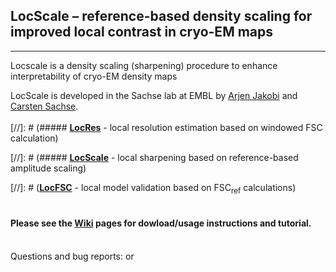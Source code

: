 ## LocScale – reference-based density scaling for improved local contrast in cryo-EM maps
---

Locscale is a density scaling (sharpening) procedure to enhance interpretability of cryo-EM density maps  
  
LocScale is developed in the Sachse lab at EMBL by [Arjen Jakobi](@jakobi) and [Carsten Sachse](@sachse).
<br>   
[//]: # (##### [__LocRes__](https://git.embl.de/jakobi/LocScale/wikis/LocRes)   - local resolution estimation based on windowed FSC calculation)

[//]: # (##### [__LocScale__](https://git.embl.de/jakobi/LocScale/wikis/LocScale) - local sharpening based on reference-based amplitude scaling)

[//]: # ([__LocFSC__](https://git.embl.de/jakobi/LocScale/wikis/home/LocFSC)   - local model validation based on FSC<sub>ref</sub> calculations)  
<br>  
#### Please see the [__Wiki__](https://git.embl.de/jakobi/LocScale/wikis/home) pages for dowload/usage instructions and tutorial.

<br>
Questions and bug reports: <arjen.jakobi@embl.de> or <carsten.sachse@embl.de>